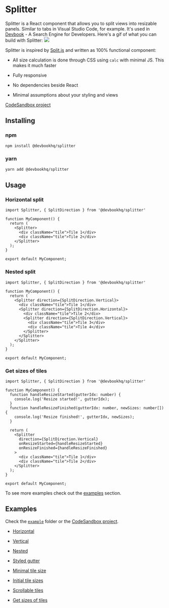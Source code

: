 # Splitter

Splitter is a React component that allows you to split views into resizable panels. Similar to tabs in Visual Studio Code, for example. It's used in [Devbook](https://usedevbook.com) - A Search Engine for Developers.
Here's a gif of what you can build with Splitter:
![](example.gif)

Splitter is inspired by [Split.js](https://split.js.org/) and written as 100% functional component:

* All size calculation is done through CSS using `calc` with minimal JS. This makes it much faster

* Fully responsive

* No dependencies beside React

* Minimal assumptions about your styling and views

[CodeSandbox project](https://codesandbox.io/s/devbookhqspliiter-example-l23s4)

## Installing

### npm

```bash
npm install @devbookhq/splitter
```

### yarn

```bash
yarn add @devbookhq/splitter
```

## Usage

### Horizontal split

```tsx {"cell-id":"hejNBw","running-env-id":"08b1bd051aed","running-env-local-id":"F9Mf5L","template-id":"nextjs-v11-components","cell-name":"Untitled-hls"}
import Splitter, { SplitDirection } from '@devbookhq/splitter'

function MyComponent() {
  return (
    <Splitter>
      <div className="tile">Tile 1</div>
      <div className="tile">Tile 2</div>
    </Splitter>
  );
}

export default MyComponent;
```

### Nested split

```tsx {"cell-id":"Wu9K0r","running-env-id":"08b1bd051aed","running-env-local-id":"F9Mf5L","template-id":"nextjs-v11-components","cell-name":"Untitled-SxS"}
import Splitter, { SplitDirection } from '@devbookhq/splitter'

function MyComponent() {
  return (
    <Splitter direction={SplitDirection.Vertical}>
      <div className="tile">Tile 1</div>
      <Splitter direction={SplitDirection.Horizontal}>
        <div className="tile">Tile 2</div>
        <Splitter direction={SplitDirection.Vertical}>
          <div className="tile">Tile 3</div>
          <div className="tile">Tile 4</div>
        </Splitter>
      </Splitter>
    </Splitter>
  );
}

export default MyComponent;
```

### Get sizes of tiles

```tsx {"cell-id":"h2cYey","running-env-id":"08b1bd051aed","running-env-local-id":"F9Mf5L","template-id":"nextjs-v11-components","cell-name":"Untitled-XF6"}
import Splitter, { SplitDirection } from '@devbookhq/splitter'

function MyComponent() {
  function handleResizeStarted(gutterIdx: number) {
    console.log('Resize started!', gutterIdx);
  }
  function handleResizeFinished(gutterIdx: number, newSizes: number[]) {
    console.log('Resize finished!', gutterIdx, newSizes);
  }

  return (
    <Splitter
      direction={SplitDirection.Vertical}
      onResizeStarted={handleResizeStarted}
      onResizeFinished={handleResizeFinished}
    >
      <div className="tile">Tile 1</div>
      <div className="tile">Tile 2</div>
    </Splitter>
  );
}

export default MyComponent;
```

To see more examples check out the [examples](#Example) section.

## Examples

Check the [`example`](./example/src/App.tsx) folder or the [CodeSandbox project](https://codesandbox.io/s/devbookhqspliiter-example-l23s4).

* [Horizontal](./example/src/HorizontalSplit/index.tsx)

* [Vertical](./example/src/VerticalSplit/index.tsx)

* [Nested](./example/src/NestedSplit/index.tsx)

* [Styled gutter](./example/src/StyledGutter/index.tsx)

* [Minimal tile size](./example/src/MinSize/index.tsx)

* [Initial tile sizes](./example/src/InitialSizes/index.tsx)

* [Scrollable tiles](./example/src/ScrollableChildren/index.tsx)

* [Get sizes of tiles](./example/src/OnDidResize/index.tsx)
